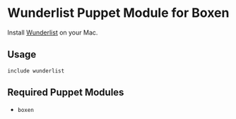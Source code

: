 # Wunderlist Puppet Module for Boxen

Install [Wunderlist](https://www.wunderlist.com) on your Mac.

## Usage

```puppet
include wunderlist
```

## Required Puppet Modules

* `boxen`
